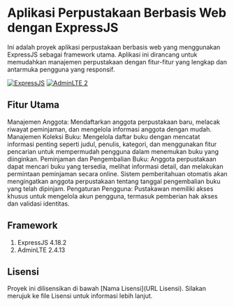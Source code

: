 # Aplikasi Perpustakaan Berbasis Web dengan ExpressJS
Ini adalah proyek aplikasi perpustakaan berbasis web yang menggunakan ExpressJS sebagai framework utama. Aplikasi ini dirancang untuk memudahkan manajemen perpustakaan dengan fitur-fitur yang lengkap dan antarmuka pengguna yang responsif.

[![ExpressJS](https://img.shields.io/badge/ExpressJS-4.x-orange.svg)](https://expressjs.com/)
[![AdminLTE 2](https://img.shields.io/badge/AdminLTE-2.x-blue.svg)](https://adminlte.io/themes/AdminLTE/index2.html)

## Fitur Utama
Manajemen Anggota: Mendaftarkan anggota perpustakaan baru, melacak riwayat peminjaman, dan mengelola informasi anggota dengan mudah.
Manajemen Koleksi Buku: Mengelola daftar buku dengan mencatat informasi penting seperti judul, penulis, kategori, dan menggunakan fitur pencarian untuk mempermudah pengguna dalam menemukan buku yang diinginkan.
Peminjaman dan Pengembalian Buku: Anggota perpustakaan dapat mencari buku yang tersedia, melihat informasi detail, dan melakukan permintaan peminjaman secara online. Sistem pemberitahuan otomatis akan mengingatkan anggota perpustakaan tentang tanggal pengembalian buku yang telah dipinjam.
Pengaturan Pengguna: Pustakawan memiliki akses khusus untuk mengelola akun pengguna, termasuk pemberian hak akses dan validasi identitas.

## Framework
1. ExpressJS 4.18.2
2. AdminLTE 2.4.13

## Lisensi
Proyek ini dilisensikan di bawah [Nama Lisensi](URL Lisensi). Silakan merujuk ke file Lisensi untuk informasi lebih lanjut.
